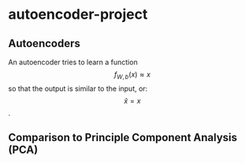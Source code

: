 # autoencoder-project


## Autoencoders
An autoencoder tries to learn a function $$f_{W,b}(x) \approx x$$ so that the output is similar to the input, or: $$\hat{x} = x$$.


## Comparison to Principle Component Analysis (PCA)
